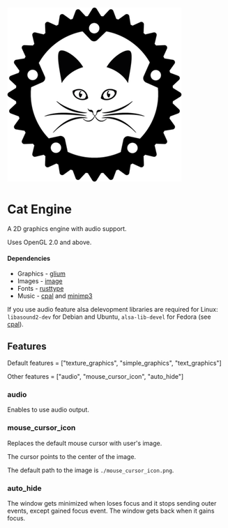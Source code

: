 # ![logo](https://github.com/Clomance/Visual-Novel/raw/master/cat_engine/logo_400x400.png)

# Cat Engine

A 2D graphics engine with audio support.

Uses OpenGL 2.0 and above.

#### Dependencies
 - Graphics - [glium](https://github.com/glium/glium)
 - Images - [image](https://github.com/image-rs/image)
 - Fonts - [rusttype](https://gitlab.redox-os.org/redox-os/rusttype)
 - Music - [cpal](https://github.com/RustAudio/cpal) and [minimp3](https://github.com/germangb/minimp3-rs)

If you use audio feature alsa delevopment libraries are required for Linux: `libasound2-dev` for Debian and Ubuntu, `alsa-lib-devel` for Fedora (see [cpal](https://github.com/RustAudio/cpal)).

## Features

Default features = ["texture_graphics", "simple_graphics", "text_graphics"]

Other features = ["audio", "mouse_cursor_icon", "auto_hide"]

### audio

Enables to use audio output.

### mouse_cursor_icon

Replaces the default mouse cursor with user's image.

The cursor points to the center of the image.

The default path to the image is `./mouse_cursor_icon.png`.

### auto_hide

The window gets minimized when loses focus and
it stops sending outer events, except gained focus event.
The window gets back when it gains focus.